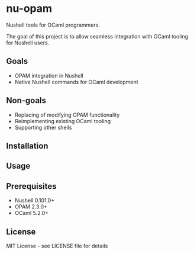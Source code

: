 # nu-opam
Nushell tools for OCaml programmers.

The goal of this project is to allow seamless integration with OCaml tooling for
Nushell users.

## Goals
- OPAM integration in Nushell
- Native Nushell commands for OCaml development

## Non-goals
- Replacing of modifying OPAM functionality
- Reimplementing existing OCaml tooling
- Supporting other shells

## Installation

## Usage

## Prerequisites
- Nushell 0.101.0+
- OPAM 2.3.0+
- OCaml 5.2.0+

## License
MIT License - see LICENSE file for details
